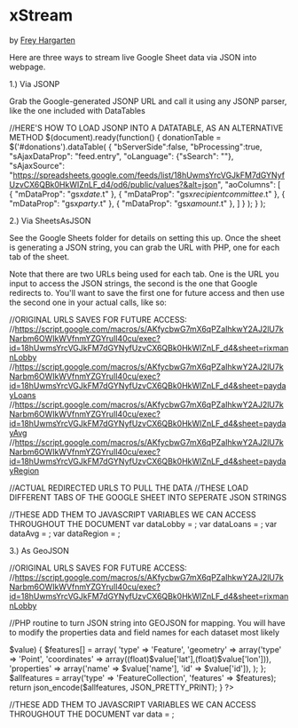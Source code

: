 # xStream

by [Frey Hargarten](https://github.com/jeffhargarten)

Here are three ways to stream live Google Sheet data via JSON into webpage.

1.) Via JSONP

Grab the Google-generated JSONP URL and call it using any JSONP parser, like the one included with DataTables

//HERE'S HOW TO LOAD JSONP INTO A DATATABLE, AS AN ALTERNATIVE METHOD
        $(document).ready(function() {
            donationTable = $('#donations').dataTable( {
                "bServerSide":false,
                "bProcessing":true,
                "sAjaxDataProp": "feed.entry",
                "oLanguage": {"sSearch": ""},
                "sAjaxSource": "https://spreadsheets.google.com/feeds/list/18hUwmsYrcVGJkFM7dGYNyfUzvCX6QBk0HkWIZnLF_d4/od6/public/values?&alt=json",
                "aoColumns": [                 
                    { "mDataProp": "gsx$date.$t" },
                    { "mDataProp": "gsx$recipientcommittee.$t" },
                    { "mDataProp": "gsx$party.$t" },
                    { "mDataProp": "gsx$amount.$t" },
                            ]
            } );
        } );


2.) Via SheetsAsJSON

See the Google Sheets folder for details on setting this up. Once the sheet is generating a JSON string, you can grab the URL with PHP, one for each tab of the sheet.

Note that there are two URLs being used for each tab. One is the URL you input to access the JSON strings, the second is the one that Google redirects to. You'll want to save the first one for future access and then use the second one in your actual calls, like so:

//ORIGINAL URLS SAVES FOR FUTURE ACCESS:
//https://script.google.com/macros/s/AKfycbwG7mX6qPZaIhkwY2AJ2lU7kNarbm6OWIkWVfnmYZGYruIl40cu/exec?id=18hUwmsYrcVGJkFM7dGYNyfUzvCX6QBk0HkWIZnLF_d4&sheet=rixmannLobby
//https://script.google.com/macros/s/AKfycbwG7mX6qPZaIhkwY2AJ2lU7kNarbm6OWIkWVfnmYZGYruIl40cu/exec?id=18hUwmsYrcVGJkFM7dGYNyfUzvCX6QBk0HkWIZnLF_d4&sheet=paydayLoans
//https://script.google.com/macros/s/AKfycbwG7mX6qPZaIhkwY2AJ2lU7kNarbm6OWIkWVfnmYZGYruIl40cu/exec?id=18hUwmsYrcVGJkFM7dGYNyfUzvCX6QBk0HkWIZnLF_d4&sheet=paydayAvg
//https://script.google.com/macros/s/AKfycbwG7mX6qPZaIhkwY2AJ2lU7kNarbm6OWIkWVfnmYZGYruIl40cu/exec?id=18hUwmsYrcVGJkFM7dGYNyfUzvCX6QBk0HkWIZnLF_d4&sheet=paydayRegion

//ACTUAL REDIRECTED URLS TO PULL THE DATA
//THESE LOAD DIFFERENT TABS OF THE GOOGLE SHEET INTO SEPERATE JSON STRINGS
<?php

$jsonData = file_get_contents("https://script.googleusercontent.com/macros/echo?user_content_key=wjJENlbMu9FoKhNWwjMxSJsPr9Sb4Q8P051KRgyOujvwQzbWTp580dX3-rMBDYPZGU7dXetAt1Y1UNreOMpEIGCODbsW-eXwOJmA1Yb3SEsKFZqtv3DaNYcMrmhZHmUMWojr9NvTBuBLhyHCd5hHaxCoMjMSmZWLp6XAShvjQj50JtCfh4yP7n1RnEoDeOH7XqmOXgX8RYIyMAhIAtjnF9UDzNXGLr6Tnn87HQrfADBbhUq8CSx6Q4Y-drJvUreg9bCE7x4xP_CRgbcJqOwcXV6H-3QHYFWuxcG-w52aeuRwE8JqBw131QbEaztF8hJx&lib=MVcLnEUipyThKZcpmQKyqT_CoSfd4egCX");
$jsonData2 = file_get_contents("https://script.googleusercontent.com/macros/echo?user_content_key=TRZGI7Hy5roNaTVihJFAQiFRxlakl3T8NIyuYkeXnXX7c0i76zEhZeGNaDv5OKa-0XSpCUz9KdJ0BG7HPOKRlUG8MXWXdleqOJmA1Yb3SEsKFZqtv3DaNYcMrmhZHmUMWojr9NvTBuBLhyHCd5hHaxCoMjMSmZWLp6XAShvjQj50JtCfh4yP7n1RnEoDeOH7XqmOXgX8RYIyMAhIAtjnF9UDzNXGLr6Tnn87HQrfADBbhUq8CSx6Q4Y-drJvUreg9bCE7x4xP_CRgbcJqOwcXV6H-3QHYFWuvl7IGsXAM8k-ioDTrUGqnIdHSGJJvqmb&lib=MVcLnEUipyThKZcpmQKyqT_CoSfd4egCX");
$jsonData3 = file_get_contents("https://script.googleusercontent.com/macros/echo?user_content_key=8JLyE0ZalPuzKmaTpyTrjPLNaIAPBc1LAzfhq1ETtwaC0L1Ko7wBmfBYl5nasUSZpp5ioEPdvD10BG7HPOKRlWKjsuWkWOJBOJmA1Yb3SEsKFZqtv3DaNYcMrmhZHmUMWojr9NvTBuBLhyHCd5hHaxCoMjMSmZWLp6XAShvjQj50JtCfh4yP7n1RnEoDeOH7XqmOXgX8RYIyMAhIAtjnF9UDzNXGLr6Tnn87HQrfADBbhUq8CSx6Q4Y-drJvUreg9bCE7x4xP_CRgbcJqOwcXV6H-3QHYFWuvl7IGsXAM8mofs_zjXHYDQ&lib=MVcLnEUipyThKZcpmQKyqT_CoSfd4egCX");
$jsonData4 = file_get_contents("https://script.googleusercontent.com/macros/echo?user_content_key=cUFarJYg4_zdbsW7kB_-cfCBZjE3bI4vrH0KjYZ0o62TzT84-QhcUU8uUkgTlwggRe2AMx4HeYDSBMt56pzhd3k4CE8lvNClOJmA1Yb3SEsKFZqtv3DaNYcMrmhZHmUMWojr9NvTBuBLhyHCd5hHaxCoMjMSmZWLp6XAShvjQj50JtCfh4yP7n1RnEoDeOH7XqmOXgX8RYIyMAhIAtjnF9UDzNXGLr6Tnn87HQrfADBbhUq8CSx6Q4Y-drJvUreg9bCE7x4xP_CRgbcJqOwcXV6H-3QHYFWuvl7IGsXAM8kpDO0OyrPPWa3pD3igMEfz&lib=MVcLnEUipyThKZcpmQKyqT_CoSfd4egCX");

?>

//THESE ADD THEM TO JAVASCRIPT VARIABLES WE CAN ACCESS THROUGHOUT THE DOCUMENT
var dataLobby = <?php echo $jsonData; ?>;
var dataLoans = <?php echo $jsonData2; ?>;
var dataAvg = <?php echo $jsonData3; ?>;
var dataRegion = <?php echo $jsonData4; ?>;


3.) As GeoJSON

//ORIGINAL URLS SAVES FOR FUTURE ACCESS:
//https://script.google.com/macros/s/AKfycbwG7mX6qPZaIhkwY2AJ2lU7kNarbm6OWIkWVfnmYZGYruIl40cu/exec?id=18hUwmsYrcVGJkFM7dGYNyfUzvCX6QBk0HkWIZnLF_d4&sheet=rixmannLobby

//PHP routine to turn JSON string into GEOJSON for mapping. You will have to modify the properties data and field names for each dataset most likely
<?php
$jsonData = file_get_contents("https://script.googleusercontent.com/macros/echo?user_content_key=wjJENlbMu9FoKhNWwjMxSJsPr9Sb4Q8P051KRgyOujvwQzbWTp580dX3-rMBDYPZGU7dXetAt1Y1UNreOMpEIGCODbsW-eXwOJmA1Yb3SEsKFZqtv3DaNYcMrmhZHmUMWojr9NvTBuBLhyHCd5hHaxCoMjMSmZWLp6XAShvjQj50JtCfh4yP7n1RnEoDeOH7XqmOXgX8RYIyMAhIAtjnF9UDzNXGLr6Tnn87HQrfADBbhUq8CSx6Q4Y-drJvUreg9bCE7x4xP_CRgbcJqOwcXV6H-3QHYFWuxcG-w52aeuRwE8JqBw131QbEaztF8hJx&lib=MVcLnEUipyThKZcpmQKyqT_CoSfd4egCX");

$geojsonData = geoJson($jsonData);

function geoJson($locales) 
    {
        $original_data = json_decode($locales, true);
        $features = array();

        foreach($original_data as $key => $value) { 
            $features[] = array(
                    'type' => 'Feature',
                    'geometry' => array('type' => 'Point', 'coordinates' => array((float)$value['lat'],(float)$value['lon'])),
                    'properties' => array('name' => $value['name'], 'id' => $value['id']),
                    );
            };   

        $allfeatures = array('type' => 'FeatureCollection', 'features' => $features);
        return json_encode($allfeatures, JSON_PRETTY_PRINT);

    }
?>

//THESE ADD THEM TO JAVASCRIPT VARIABLES WE CAN ACCESS THROUGHOUT THE DOCUMENT
var data = <?php echo $geojsonData; ?>;

